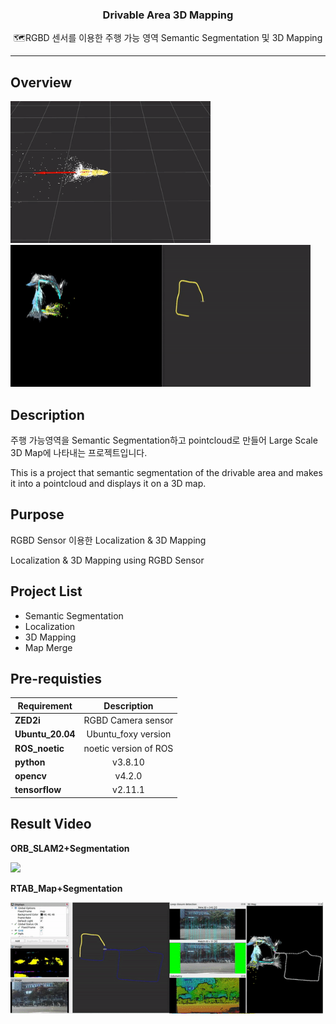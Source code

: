 <h3 align="center">Drivable Area 3D Mapping</h3>
<p align="center">
  🗺️RGBD 센서를 이용한 주행 가능 영역 Semantic Segmentation 및 3D Mapping 
</p>

* * *

## Overview
<p align="left">
   <img
    src="/Image/ORB_SLAM2_Overview.gif" width=320 height = 227
  >
  <img
    src="/Image/rtab_map_result.gif" width=480 height = 227
  >
</p>

## Description
주행 가능영역을 Semantic Segmentation하고 pointcloud로 만들어 Large Scale 3D Map에 나타내는 프로젝트입니다. 

This is a project that semantic segmentation of the drivable area and makes it into a pointcloud and displays it on a 3D map.


## Purpose
RGBD Sensor 이용한 Localization & 3D Mapping

Localization & 3D Mapping using RGBD Sensor

## Project List
* Semantic Segmentation
* Localization
* 3D Mapping
* Map Merge

## Pre-requisties
|  <center>Requirement</center> |  <center>Description</center> |  
|:--------|:--------:|
|**ZED2i** | <center>RGBD Camera sensor</center> |
|**Ubuntu_20.04** | <center>Ubuntu_foxy version</center> |
|**ROS_noetic** | <center>noetic version of ROS</center> |
|**python** | <center>v3.8.10</center> |
|**opencv** | <center>v4.2.0 </center> |
|**tensorflow** | <center>v2.11.1 </center> |


## Result Video

**ORB_SLAM2+Segmentation**
<p align="left">
  <img
    src="/Image/ORB_SLAM2.gif" width=500
  >
</p>

**RTAB_Map+Segmentation**
<p align="left">
  <img
    src="/Image/rtab_map+seg.gif" width=500
  >
</p>
